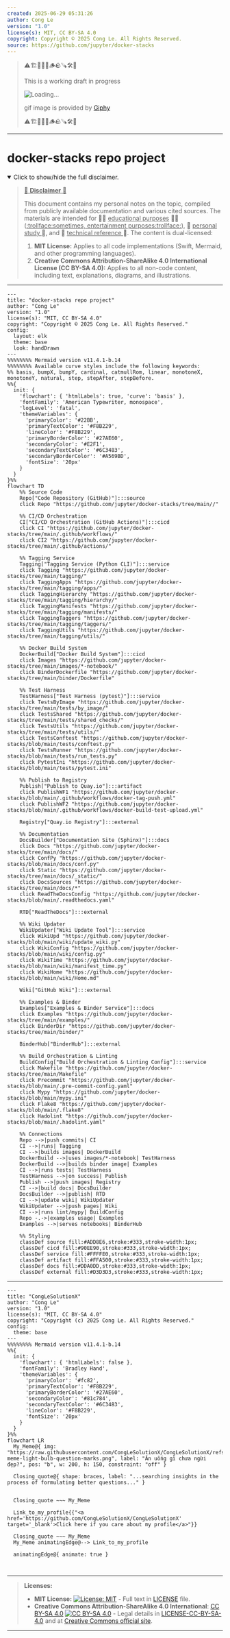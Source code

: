 ```yaml
---
created: 2025-06-29 05:31:26
author: Cong Le
version: "1.0"
license(s): MIT, CC BY-SA 4.0
copyright: Copyright © 2025 Cong Le. All Rights Reserved.
source: https://github.com/jupyter/docker-stacks
---
```



> ⚠️🏗️🚧🦺🧱🪵🪨🪚🛠️👷
> 
> This is a working draft in progress
> 
> ![Loading...](https://media3.giphy.com/media/v1.Y2lkPTc5MGI3NjExOXpsOHc2aHg3a2lzb251cWl6cXh6Z3A3enFyYmUyOXF4M2UzYmMyYyZlcD12MV9pbnRlcm5hbF9naWZfYnlfaWQmY3Q9Zw/4NjjHHXoHbb6AmJHSu/giphy.gif)
>
> gif image is provided by [Giphy](https://giphy.com)
> 
> ⚠️🏗️🚧🦺🧱🪵🪨🪚🛠️👷


----




# docker-stacks repo project
<details open>
<summary>Click to show/hide the full disclaimer.</summary>
   
> <ins>📢 **Disclaimer** 🚨</ins>
>
> This document contains my personal notes on the topic,
> compiled from publicly available documentation and various cited sources.
> The materials are intended for 👨‍🎓 <ins>educational purposes</ins> 👨‍🎓 (<ins>:trollface:sometimes, entertainment purposes:trollface:</ins>), 📖 <ins> personal study </ins> 📖, and 🔖 <ins> technical reference </ins> 🔖.
> The content is dual-licensed:
> 1. **MIT License:** Applies to all code implementations (Swift, Mermaid, and other programming languages).
> 2. **Creative Commons Attribution-ShareAlike 4.0 International License (CC BY-SA 4.0):** Applies to all non-code content, including text, explanations, diagrams, and illustrations.

</details>



-----

```mermaid
---
title: "docker-stacks repo project"
author: "Cong Le"
version: "1.0"
license(s): "MIT, CC BY-SA 4.0"
copyright: "Copyright © 2025 Cong Le. All Rights Reserved."
config:
  layout: elk
  theme: base
  look: handDrawn
---
%%%%%%%% Mermaid version v11.4.1-b.14
%%%%%%%% Available curve styles include the following keywords:
%% basis, bumpX, bumpY, cardinal, catmullRom, linear, monotoneX, monotoneY, natural, step, stepAfter, stepBefore.
%%{
  init: {
    'flowchart': { 'htmlLabels': true, 'curve': 'basis' },
    'fontFamily': 'American Typewriter, monospace',
    'logLevel': 'fatal',
    'themeVariables': {
      'primaryColor': '#22BB',
      'primaryTextColor': '#F8B229',
      'lineColor': '#F8B229',
      'primaryBorderColor': '#27AE60',
      'secondaryColor': '#E2F1',
      'secondaryTextColor': '#6C3483',
      'secondaryBorderColor': '#A569BD',
      'fontSize': '20px'
    }
  }
}%%
flowchart TD
    %% Source Code
    Repo["Code Repository (GitHub)"]:::source
    click Repo "https://github.com/jupyter/docker-stacks/tree/main//"

    %% CI/CD Orchestration
    CI["CI/CD Orchestration (GitHub Actions)"]:::cicd
    click CI "https://github.com/jupyter/docker-stacks/tree/main/.github/workflows/"
    click CI2 "https://github.com/jupyter/docker-stacks/tree/main/.github/actions/"

    %% Tagging Service
    Tagging["Tagging Service (Python CLI)"]:::service
    click Tagging "https://github.com/jupyter/docker-stacks/tree/main/tagging/"
    click TaggingApps "https://github.com/jupyter/docker-stacks/tree/main/tagging/apps/"
    click TaggingHierarchy "https://github.com/jupyter/docker-stacks/tree/main/tagging/hierarchy/"
    click TaggingManifests "https://github.com/jupyter/docker-stacks/tree/main/tagging/manifests/"
    click TaggingTaggers "https://github.com/jupyter/docker-stacks/tree/main/tagging/taggers/"
    click TaggingUtils "https://github.com/jupyter/docker-stacks/tree/main/tagging/utils/"

    %% Docker Build System
    DockerBuild["Docker Build System"]:::cicd
    click Images "https://github.com/jupyter/docker-stacks/tree/main/images/*-notebook/"
    click BinderDockerfile "https://github.com/jupyter/docker-stacks/tree/main/binder/Dockerfile"

    %% Test Harness
    TestHarness["Test Harness (pytest)"]:::service
    click TestsByImage "https://github.com/jupyter/docker-stacks/tree/main/tests/by_image/"
    click TestsShared "https://github.com/jupyter/docker-stacks/tree/main/tests/shared_checks/"
    click TestsUtils "https://github.com/jupyter/docker-stacks/tree/main/tests/utils/"
    click TestsConftest "https://github.com/jupyter/docker-stacks/blob/main/tests/conftest.py"
    click TestsRunner "https://github.com/jupyter/docker-stacks/blob/main/tests/run_tests.py"
    click PytestIni "https://github.com/jupyter/docker-stacks/blob/main/tests/pytest.ini"

    %% Publish to Registry
    Publish["Publish to Quay.io"]:::artifact
    click PublishWF1 "https://github.com/jupyter/docker-stacks/blob/main/.github/workflows/docker-tag-push.yml"
    click PublishWF2 "https://github.com/jupyter/docker-stacks/blob/main/.github/workflows/docker-build-test-upload.yml"

    Registry["Quay.io Registry"]:::external

    %% Documentation
    DocsBuilder["Documentation Site (Sphinx)"]:::docs
    click Docs "https://github.com/jupyter/docker-stacks/tree/main/docs/"
    click ConfPy "https://github.com/jupyter/docker-stacks/blob/main/docs/conf.py"
    click Static "https://github.com/jupyter/docker-stacks/tree/main/docs/_static/"
    click DocsSources "https://github.com/jupyter/docker-stacks/tree/main/docs/*"
    click ReadTheDocsConfig "https://github.com/jupyter/docker-stacks/blob/main/.readthedocs.yaml"

    RTD["ReadTheDocs"]:::external

    %% Wiki Updater
    WikiUpdater["Wiki Update Tool"]:::service
    click WikiUpd "https://github.com/jupyter/docker-stacks/blob/main/wiki/update_wiki.py"
    click WikiConfig "https://github.com/jupyter/docker-stacks/blob/main/wiki/config.py"
    click WikiTime "https://github.com/jupyter/docker-stacks/blob/main/wiki/manifest_time.py"
    click WikiHome "https://github.com/jupyter/docker-stacks/blob/main/wiki/Home.md"

    Wiki["GitHub Wiki"]:::external

    %% Examples & Binder
    Examples["Examples & Binder Service"]:::docs
    click Examples "https://github.com/jupyter/docker-stacks/tree/main/examples/"
    click BinderDir "https://github.com/jupyter/docker-stacks/tree/main/binder/"

    BinderHub["BinderHub"]:::external

    %% Build Orchestration & Linting
    BuildConfig["Build Orchestration & Linting Config"]:::service
    click Makefile "https://github.com/jupyter/docker-stacks/tree/main/Makefile"
    click Precommit "https://github.com/jupyter/docker-stacks/blob/main/.pre-commit-config.yaml"
    click Mypy "https://github.com/jupyter/docker-stacks/blob/main/mypy.ini"
    click Flake8 "https://github.com/jupyter/docker-stacks/blob/main/.flake8"
    click Hadolint "https://github.com/jupyter/docker-stacks/blob/main/.hadolint.yaml"

    %% Connections
    Repo -->|push commits| CI
    CI -->|runs| Tagging
    CI -->|builds images| DockerBuild
    DockerBuild -->|uses images/*-notebook| TestHarness
    DockerBuild -->|builds binder image| Examples
    CI -->|runs tests| TestHarness
    TestHarness -->|on success| Publish
    Publish -->|push images| Registry
    CI -->|build docs| DocsBuilder
    DocsBuilder -->|publish| RTD
    CI -->|update wiki| WikiUpdater
    WikiUpdater -->|push pages| Wiki
    CI -->|runs lint/mypy| BuildConfig
    Repo -.->|examples usage| Examples
    Examples -->|serves notebooks| BinderHub

    %% Styling
    classDef source fill:#ADD8E6,stroke:#333,stroke-width:1px;
    classDef cicd fill:#90EE90,stroke:#333,stroke-width:1px;
    classDef service fill:#FFFFE0,stroke:#333,stroke-width:1px;
    classDef artifact fill:#FFA500,stroke:#333,stroke-width:1px;
    classDef docs fill:#DDA0DD,stroke:#333,stroke-width:1px;
    classDef external fill:#D3D3D3,stroke:#333,stroke-width:1px;

```

-----

<!-- 
```mermaid
%% Current Mermaid version
info
```  -->


```mermaid
---
title: "CongLeSolutionX"
author: "Cong Le"
version: "1.0"
license(s): "MIT, CC BY-SA 4.0"
copyright: "Copyright (c) 2025 Cong Le. All Rights Reserved."
config:
  theme: base
---
%%%%%%%% Mermaid version v11.4.1-b.14
%%{
  init: {
    'flowchart': { 'htmlLabels': false },
    'fontFamily': 'Bradley Hand',
    'themeVariables': {
      'primaryColor': '#fc82',
      'primaryTextColor': '#F8B229',
      'primaryBorderColor': '#27AE60',
      'secondaryColor': '#81c784',
      'secondaryTextColor': '#6C3483',
      'lineColor': '#F8B229',
      'fontSize': '20px'
    }
  }
}%%
flowchart LR
  My_Meme@{ img: "https://raw.githubusercontent.com/CongLeSolutionX/CongLeSolutionX/refs/heads/main/assets/images/My-meme-light-bulb-question-marks.png", label: "Ăn uống gì chưa ngừi đẹp?", pos: "b", w: 200, h: 150, constraint: "off" }

  Closing_quote@{ shape: braces, label: "...searching insights in the process of formulating better questions..." }
    

  Closing_quote ~~~ My_Meme
    
  Link_to_my_profile{{"<a href='https://github.com/CongLeSolutionX/CongLeSolutionX' target='_blank'>Click here if you care about my profile</a>"}}

  Closing_quote ~~~ My_Meme
  My_Meme animatingEdge@--> Link_to_my_profile
  
  animatingEdge@{ animate: true }



```

---
>**Licenses:**
>
>- **MIT License:**  [![License: MIT](https://img.shields.io/badge/License-MIT-yellow.svg)](LICENSE) - Full text in [LICENSE](LICENSE) file.
>- **Creative Commons Attribution-ShareAlike 4.0 International**: [CC BY-SA 4.0](https://creativecommons.org/licenses/by-sa/4.0/) [![CC BY-SA 4.0](https://licensebuttons.net/l/by-sa/4.0/88x31.png)](https://creativecommons.org/licenses/by-sa/4.0/) - Legal details in [LICENSE-CC-BY-SA-4.0](THE_PAST/LICENSE-CC-BY-SA-4.0) and at [Creative Commons official site](https://creativecommons.org/licenses/by-sa/4.0/).
>
---
